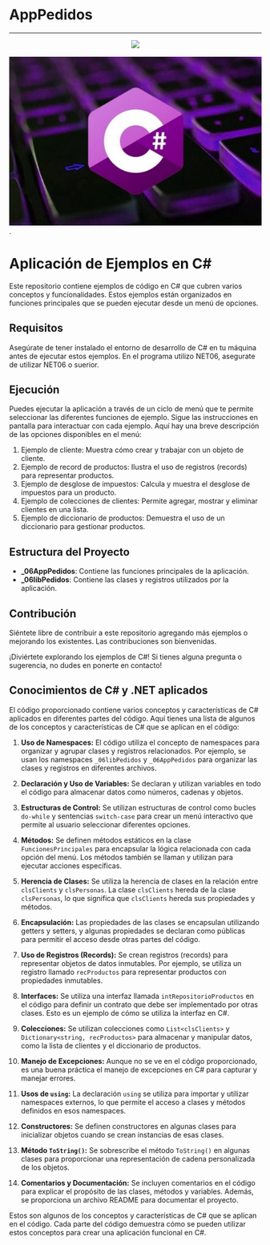 # AppPedidos
<hr>

<p align="center">
   <img src="http://img.shields.io/static/v1?label=STATUS&message=IN%20PROGRESS&color=RED&style=for-the-badge" #vitrinedev/>
</p>



![image.net](https://github.com/luisjacobpy/06AppPedidos_POO_C-SHARP/blob/main/CSHARP.jpeg).

# Aplicación de Ejemplos en C#

Este repositorio contiene ejemplos de código en C# que cubren varios conceptos y funcionalidades. Estos ejemplos están organizados en funciones principales que se pueden ejecutar desde un menú de opciones.

## Requisitos

Asegúrate de tener instalado el entorno de desarrollo de C# en tu máquina antes de ejecutar estos ejemplos.
En el programa utilizo NET06, asegurate de utilizar NET06 o suerior. 

## Ejecución

Puedes ejecutar la aplicación a través de un ciclo de menú que te permite seleccionar las diferentes funciones de ejemplo. Sigue las instrucciones en pantalla para interactuar con cada ejemplo. Aquí hay una breve descripción de las opciones disponibles en el menú:

1. Ejemplo de cliente: Muestra cómo crear y trabajar con un objeto de cliente.
2. Ejemplo de record de productos: Ilustra el uso de registros (records) para representar productos.
3. Ejemplo de desglose de impuestos: Calcula y muestra el desglose de impuestos para un producto.
4. Ejemplo de colecciones de clientes: Permite agregar, mostrar y eliminar clientes en una lista.
5. Ejemplo de diccionario de productos: Demuestra el uso de un diccionario para gestionar productos.

## Estructura del Proyecto

- **_06AppPedidos**: Contiene las funciones principales de la aplicación.
- **_06libPedidos**: Contiene las clases y registros utilizados por la aplicación.

## Contribución

Siéntete libre de contribuir a este repositorio agregando más ejemplos o mejorando los existentes. Las contribuciones son bienvenidas.

¡Diviértete explorando los ejemplos de C#! Si tienes alguna pregunta o sugerencia, no dudes en ponerte en contacto!

## Conocimientos de C# y .NET aplicados

El código proporcionado contiene varios conceptos y características de C# aplicados en diferentes partes del código. Aquí tienes una lista de algunos de los conceptos y características de C# que se aplican en el código:

1. **Uso de Namespaces:** El código utiliza el concepto de namespaces para organizar y agrupar clases y registros relacionados. Por ejemplo, se usan los namespaces `_06libPedidos` y `_06AppPedidos` para organizar las clases y registros en diferentes archivos.

2. **Declaración y Uso de Variables:** Se declaran y utilizan variables en todo el código para almacenar datos como números, cadenas y objetos.

3. **Estructuras de Control:** Se utilizan estructuras de control como bucles `do-while` y sentencias `switch-case` para crear un menú interactivo que permite al usuario seleccionar diferentes opciones.

4. **Métodos:** Se definen métodos estáticos en la clase `FuncionesPrincipales` para encapsular la lógica relacionada con cada opción del menú. Los métodos también se llaman y utilizan para ejecutar acciones específicas.

5. **Herencia de Clases:** Se utiliza la herencia de clases en la relación entre `clsClients` y `clsPersonas`. La clase `clsClients` hereda de la clase `clsPersonas`, lo que significa que `clsClients` hereda sus propiedades y métodos.

6. **Encapsulación:** Las propiedades de las clases se encapsulan utilizando getters y setters, y algunas propiedades se declaran como públicas para permitir el acceso desde otras partes del código.

7. **Uso de Registros (Records):** Se crean registros (records) para representar objetos de datos inmutables. Por ejemplo, se utiliza un registro llamado `recProductos` para representar productos con propiedades inmutables.

8. **Interfaces:** Se utiliza una interfaz llamada `intRepositorioProductos` en el código para definir un contrato que debe ser implementado por otras clases. Esto es un ejemplo de cómo se utiliza la interfaz en C#.

9. **Colecciones:** Se utilizan colecciones como `List<clsClients>` y `Dictionary<string, recProductos>` para almacenar y manipular datos, como la lista de clientes y el diccionario de productos.

10. **Manejo de Excepciones:** Aunque no se ve en el código proporcionado, es una buena práctica el manejo de excepciones en C# para capturar y manejar errores.

11. **Usos de `using`:** La declaración `using` se utiliza para importar y utilizar namespaces externos, lo que permite el acceso a clases y métodos definidos en esos namespaces.

12. **Constructores:** Se definen constructores en algunas clases para inicializar objetos cuando se crean instancias de esas clases.

13. **Método `ToString()`:** Se sobrescribe el método `ToString()` en algunas clases para proporcionar una representación de cadena personalizada de los objetos.

14. **Comentarios y Documentación:** Se incluyen comentarios en el código para explicar el propósito de las clases, métodos y variables. Además, se proporciona un archivo README para documentar el proyecto.

Estos son algunos de los conceptos y características de C# que se aplican en el código. Cada parte del código demuestra cómo se pueden utilizar estos conceptos para crear una aplicación funcional en C#.




